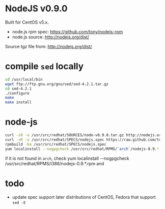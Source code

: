 # NodeJS v0.9.0

Built for CentOS v5.x.

* node.js rpm spec: https://github.com/tony/nodejs-rpm
* node.js source: http://nodejs.org/dist/

Source tgz file from: http://nodejs.org/dist/

# compile `sed` locally

```bash
cd /usr/local/bin
wget ftp://ftp.gnu.org/gnu/sed/sed-4.2.1.tar.gz
cd sed-4.2.1
./configure
make
make install
```

# node-js

```bash
curl -sR -o /usr/src/redhat/SOURCES/node-v0.9.0.tar.gz http://nodejs.org/dist/v0.9.0/node-v0.9.0.tar.gz
curl -sR -o /usr/src/redhat/SPECS/nodejs.spec https://raw.github.com/tony/nodejs-rpm/master/nodejs.spec
rpmbuild -ba /usr/src/redhat/SPECS/nodejs.spec
yum localinstall --nogpgcheck /usr/src/redhat/RPMS/`arch`/nodejs-0.9.*.rpm
```

if it is not found in `arch`, check yum localinstall --nogpgcheck /usr/src/redhat/RPMS/i386/nodejs-0.9.*.rpm and 

# todo

* update spec support later distributions of CentOS, Fedora that support `sed -E`